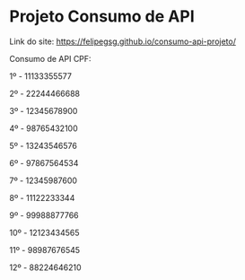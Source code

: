 # Projeto Consumo de API
Link do site: https://felipegsg.github.io/consumo-api-projeto/


Consumo de API CPF:

1º - 11133355577 

2º - 22244466688

3º - 12345678900

4º - 98765432100

5º - 13243546576

6º - 97867564534

7º - 12345987600

8º - 11122233344

9º - 99988877766

10º - 12123434565

11º - 98987676545

12º - 88224646210

